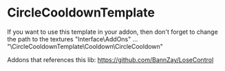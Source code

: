 # CircleCooldownTemplate

If you want to use this template in your addon, then don't forget to change the path to the textures
"Interface\AddOns\" ... "\CircleCooldownTemplate\Cooldown\CircleCooldown"

Addons that references this lib:
https://github.com/BannZay/LoseControl